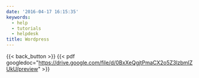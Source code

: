 ```yaml
---
date: '2016-04-17 16:15:35'
keywords:
  - help
  - tutorials
  - helpdesk
title: Wordpress
---
```


{{< back_button >}}
{{< pdf googledoc="https://drive.google.com/file/d/0BxXeQgjtPmaCX2o5Z3lzbmlZUkU/preview" >}}
